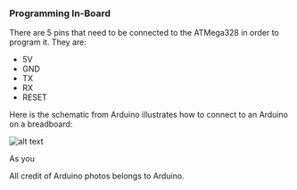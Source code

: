 ### Programming In-Board

There are 5 pins that need to be connected to the ATMega328 in order to program it. They are:

 * 5V
 * GND
 * TX
 * RX
 * RESET

Here is the schematic from Arduino illustrates how to connect to an Arduino on a breadboard:

![alt text][arduinobreadboard]

As you 












All credit of Arduino photos belongs to Arduino.

[arduinobreadboard]: https://github.com/kebroad/TigerVent/blob/master/PrintedCircuitBoard/RenderedImage.png 
